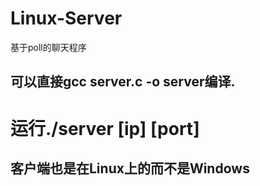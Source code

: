 # Linux-Server
基于poll的聊天程序
## 可以直接gcc server.c -o server编译.
# 运行./server [ip] [port]
## 客户端也是在Linux上的而不是Windows
